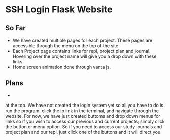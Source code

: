 # SSH Login Flask Website
## So Far
- We have created multiple pages for each project. These pages are accessible through the menu on the top of the site
- Each Project page contains links for repl, project plan and journal. Hovering over the project name will give you a drop down with these links.
- Home screen animation done through vanta js.

## Plans
- 
at the top. We have not created the login system yet so all you have to do is run
the program, click the ip link in the terminal, and navigate through the website. For
now, we have just created buttoms and drop down menus for links so if you wish to access
our previous and current projects; simply click the button or menu option. So if you need to access our study journals and project plan and our repl, just click one of the buttons and it will direct you.
